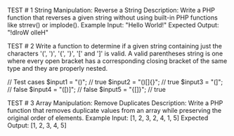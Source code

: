 TEST # 1
String Manipulation: Reverse a String
Description: Write a PHP function that reverses a given string without using built-in PHP functions like strrev() or implode().
Example Input: "Hello World!"
Expected Output: "!dlroW olleH"

TEST # 2
Write a function to determine if a given string containing just the characters '(', ')', '{', '}', '[' and ']' is valid. A valid parentheses string is one where every open bracket has a corresponding closing bracket of the same type and they are properly nested.

// Test cases
$input1 = "()"; // true
$input2 = "()[]{}"; // true
$input3 = "(]"; // false
$input4 = "([)]"; // false
$input5 = "{[]}"; // true

TEST # 3
Array Manipulation: Remove Duplicates
Description: Write a PHP function that removes duplicate values from an array while preserving the original order of elements.
Example Input: [1, 2, 3, 2, 4, 1, 5]
Expected Output: [1, 2, 3, 4, 5]

